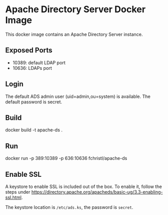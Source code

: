 # Apache Directory Server Docker Image
This docker image contains an Apache Directory Server instance. 

## Exposed Ports

- 10389: default LDAP port
- 10636: LDAPs port

## Login

The default ADS admin user (uid=admin,ou=system) is available. The default password is secret.

## Build

docker build -t apache-ds .

## Run

docker run -p 389:10389 -p 636:10636 fchristl/apache-ds

## Enable SSL

A keystore to enable SSL is included out of the box. To enable it, follow the steps
under https://directory.apache.org/apacheds/basic-ug/3.3-enabling-ssl.html. 

The keystore location is `/etc/ads.ks`, the password is `secret`.
